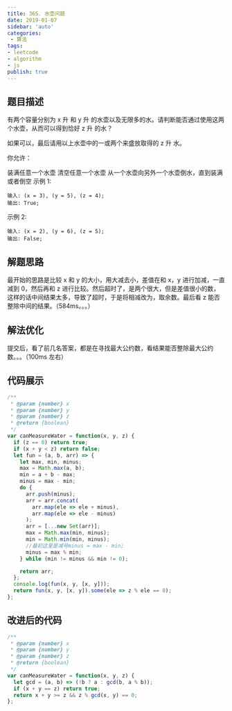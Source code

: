 ```yaml
---
title: 365. 水壶问题
date: 2019-01-07
sidebar: 'auto'
categories:
 - 算法
tags:
- leetcode
- algorithm
- js
publish: true
---
```


## 题目描述

有两个容量分别为 x 升 和 y 升 的水壶以及无限多的水。请判断能否通过使用这两个水壶，从而可以得到恰好 z 升 的水？

如果可以，最后请用以上水壶中的一或两个来盛放取得的 z 升 水。

你允许：

装满任意一个水壶
清空任意一个水壶
从一个水壶向另外一个水壶倒水，直到装满或者倒空
示例 1:
```
输入: (x = 3), (y = 5), (z = 4);
输出: True;
```
示例 2:
```
输入: (x = 2), (y = 6), (z = 5);
输出: False;
```

## 解题思路

最开始的思路是比较 x 和 y 的大小，用大减去小，差值在和 x，y 进行加减，一直减到 0，然后再和 z 进行比较。然后超时了，是两个很大，但是差值很小的数，这样的话中间结果太多，导致了超时，于是将相减改为，取余数。最后看 z 能否整除中间的结果。（584ms。。。）

## 解法优化

提交后，看了前几名答案，都是在寻找最大公约数，看结果能否整除最大公约数。。。（100ms 左右）

## 代码展示
``` javascript
/**
 * @param {number} x
 * @param {number} y
 * @param {number} z
 * @return {boolean}
 */
var canMeasureWater = function(x, y, z) {
  if (z == 0) return true;
  if (x + y < z) return false;
  let fun = (a, b, arr) => {
    let max, min, minus;
    max = Math.max(a, b);
    min = a + b - max;
    minus = max - min;
    do {
      arr.push(minus);
      arr = arr.concat(
        arr.map(ele => ele + minus),
        arr.map(ele => ele - minus)
      );
      arr = [...new Set(arr)];
      max = Math.max(min, minus);
      min = Math.min(min, minus);
      //最初这里是减号minus = max - min;
      minus = max % min;
    } while (min != minus && min != 0);

    return arr;
  };
  console.log(fun(x, y, [x, y]));
  return fun(x, y, [x, y]).some(ele => z % ele == 0);
};
```

## 改进后的代码
``` javascript
/**
 * @param {number} x
 * @param {number} y
 * @param {number} z
 * @return {boolean}
 */
var canMeasureWater = function(x, y, z) {
  let gcd = (a, b) => (!b ? a : gcd(b, a % b));
  if (x + y == z) return true;
  return x + y >= z && z % gcd(x, y) == 0;
};
```